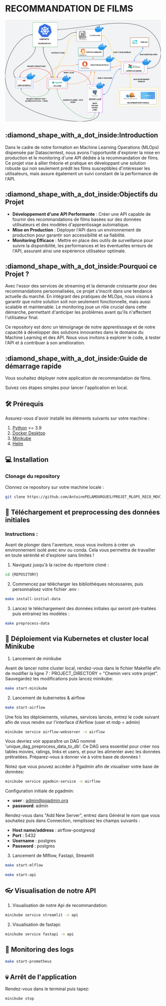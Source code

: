 <h1>RECOMMANDATION DE FILMS</h1>

![Project Logo](reco_movies_project.jpeg)

<h2>:diamond_shape_with_a_dot_inside:Introduction</h2>
Dans le cadre de notre formation en Machine Learning Operations (MLOps) dispensée par Datascientest, nous avons l'opportunité d'explorer la mise en production et le monitoring d'une API dédiée à la recommandation de films. Ce projet vise à allier théorie et pratique en développant une solution robuste qui non seulement prédit les films susceptibles d'intéresser les utilisateurs, mais assure également un suivi constant de la performance de l'API.

<h2>:diamond_shape_with_a_dot_inside:Objectifs du Projet</h2>

- **Développement d'une API Performante** : Créer une API capable de fournir des recommandations de films basées sur des données utilisateurs et des modèles d'apprentissage automatique.
- **Mise en Production** : Déployer l'API dans un environnement de production pour garantir son accessibilité et sa fiabilité.
- **Monitoring Efficace** : Mettre en place des outils de surveillance pour suivre la disponibilité, les performances et les éventuelles erreurs de l'API, assurant ainsi une expérience utilisateur optimale.

<h2>:diamond_shape_with_a_dot_inside:Pourquoi ce Projet ?</h2>

Avec l'essor des services de streaming et la demande croissante pour des recommandations personnalisées, ce projet s'inscrit dans une tendance actuelle du marché. En intégrant des pratiques de MLOps, nous visons à garantir que notre solution soit non seulement fonctionnelle, mais aussi scalable et maintenable. Le monitoring joue un rôle crucial dans cette démarche, permettant d'anticiper les problèmes avant qu'ils n'affectent l'utilisateur final.

Ce repository est donc un témoignage de notre apprentissage et de notre capacité à développer des solutions innovantes dans le domaine du Machine Learning et des API. Nous vous invitons à explorer le code, à tester l'API et à contribuer à son amélioration.

<h2>:diamond_shape_with_a_dot_inside:Guide de démarrage rapide</h2>

Vous souhaitez déployer notre application de recommandation de films.

Suivez ces étapes simples pour lancer l'application en local.

## 🛠️ Prérequis

Assurez-vous d'avoir installé les éléments suivants sur votre machine :

1. [Python](https://www.python.org/) >= 3.9
2. [Docker Desktop](https://docs.docker.com/desktop/)
3. [Minikube](https://minikube.sigs.k8s.io/docs/start/)
4. [Helm](https://helm.sh/)

## :computer: Installation

### Clonage du repository

Clonnez ce repository sur votre machine locale :

```bash
git clone https://github.com/AntoinePELAMOURGUES/PROJET_MLOPS_RECO_MOVIES
```

## :wrench: Téléchargement et preprocessing des données initiales

### Instructions :

Avant de plonger dans l'aventure, nous vous invitons à créer un environnement isolé avec env ou conda. Cela vous permettra de travailler en toute sérénité et d'explorer sans limites !

1. Naviguez jusqu'à la racine du répertoire cloné :

```bash
cd {REPOSITORY}
```

2. Commencez par télécharger les bibliothèques nécessaires, puis personnalisez votre fichier .env :

```bash
make install-initial-data
```

3. Lancez le téléchargement des données initiales qui seront pré-traitées puis entrainez les modèles :

```bash
make preprocess-data
```

## 🚀 Déploiement via Kubernetes et cluster local Minikube

1. Lancement de minikube

Avant de lancer notre cluster local, rendez-vous dans le fichier Makefile afin de modifier la ligne 7 : PROJECT_DIRECTORY = "Chemin vers votre projet". Sauvegardez les modifications puis lancez minikube:

```bash
make start-minikube
```

2. Lancement de kubernetes & airflow

```bash
make start-airflow
```

Une fois les déploiements, volumes, services lancés, entrez le code suivant afin de vous rendre sur l'interface d'Airflow (user et mdp = admin)

```bash
minikube service airflow-webserver -n airflow
```

Vous devriez voir apparaître un DAG nommé 'unique_dag_preprocess_data_to_db'. Ce DAG sera essentiel pour créer nos tables movies, ratings, links et users, et pour les alimenter avec les données prétraitées. Préparez-vous à donner vie à votre base de données !

Notez que vous pouvez accéder à Pgadmin afin de visualiser votre base de données:

```bash
minikube service pgadmin-service -n airflow
```

Configuration initiale de pgadmin:

- **user** : admin@pgadmin.org
- **password**: admin

Rendez-vous dans "Add New Server", entrez dans Général le nom que vous souhaitez puis dans Connection, remplissez les champs suivants :

- **Host name/address** : airflow-postgresql
- **Port** : 5432
- **Username** : postgres
- **Password** : postgres

3. Lancement de Mlflow, Fastapi, Streamlit

```bash
make start-mlflow
```

```bash
make start-api
```

## 👓 Visualisation de notre API

1. Visualisation de notre Api de recommandation:

```bash
minikube service streamlit -n api
```

2. Visualisation de fastapi:

```bash
minikube service fastapi -n api
```

## 👀 Monitoring des logs

```bash
make start-prometheus
```


## :skull: Arrêt de l'application

Rendez-vous dans le terminal puis tapez:

```bash
minikube stop
```
